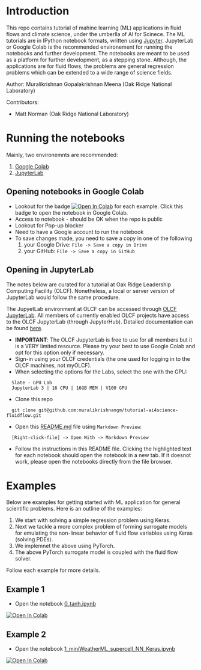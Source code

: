 # Introduction

This repo contains tutorial of mahine learning (ML) applications in fluid flows and climate science, under the umberlla of AI for Scinece. The ML tutorials are in IPython notebook formats, written using [Jupyter](https://jupyter.org/). JupyterLab or Google Colab is the recommended environement for running the notebooks and further development. The notebooks are meant to be used as a platform for further development, as a stepping stone. Although, the applications are for fluid flows, the problems are general regression problems which can be extended to a wide range of science fields.

Author: Muralikrishnan Gopalakrishnan Meena (Oak Ridge National Laboratory)

Contributors:
* Matt Norman (Oak Ridge National Laboratory)

# Running the notebooks

Mainly, two environemnts are recommended:

1. [Google Colab](https://colab.research.google.com/)
2. [JupyterLab](https://github.com/jupyterlab/jupyterlab)

## Opening notebooks in Google Colab

* Lookout for the badge [![Open In Colab](https://colab.research.google.com/assets/colab-badge.svg)](https://github.com/muralikrishnangm/tutorial-ai4science-fluidflow.git) for each example. Click this badge to open the notebook in Google Colab.
* Access to notebook - should be OK when the repo is public
* Lookout for Pop-up blocker
* Need to have a Google account to run the notebook
* To save changes made, you need to save a copy in one of the following
  1. your Google Drive: `File -> Save a copy in Drive`
  2. your GitHub: `File -> Save a copy in GitHub`

## Opening in JupyterLab

The notes below are curated for a tutorial at Oak Ridge Leadership Computing Facility (OLCF). Nonetheless, a local or server version of JupyterLab would follow the same procedure.

The JupyetLab environment at OLCF can be accessed through [OLCF JupyterLab](https://jupyter.olcf.ornl.gov/). All members of currently enabled OLCF projects have access to the OLCF JupyterLab (through JupyterHub). Detailed documentation can be found [here](https://docs.olcf.ornl.gov/services_and_applications/jupyter/overview.html#jupyter-at-olcf).

* **IMPORTANT**: The OLCF JupyterLab is free to use for all members but it is a VERY limited resource. Please try your best to use Google Colab and opt for this option only if necessary.
* Sign-in using your OLCF credentials (the one used for logging in to the OLCF machines, not myOLCF).
* When selecting the options for the Labs, select the one with the GPU:
```
  Slate - GPU Lab
  JupyterLab 3 | 16 CPU | 16GB MEM | V100 GPU
```
* Clone this repo
```
  git clone git@github.com:muralikrishnangm/tutorial-ai4science-fluidflow.git
```
* Open this [README.md](README.md) file using `Markdown Preview`:
```
  [Right-click-file] -> Open With -> Markdown Preview
```
* Follow the instructions in this README file. Clicking the highlighted text for each notebook should open the notebook in a new tab. If it doesnot work, please open the notebooks directly from the file browser.

# Examples

Below are examples for getting started with ML application for general scientific problems. Here is an outline of the examples:

1. We start with solving a simple regression problem using Keras.
2. Next we tackle a more complex problem of forming surrogate models for emulating the non-linear behavior of fluid flow variables using Keras (solving PDEs).
3. We implemnet the above using PyTorch.
4. The above PyTorch surrogate model is coupled with the fluid flow solver.

Follow each example for more details.

## Example 1

* Open the notebook [0_tanh.ipynb](0_tanh.ipynb)

[![Open In Colab](https://colab.research.google.com/assets/colab-badge.svg)](https://colab.research.google.com/github/muralikrishnangm/tutorial-ai4science-fluidflow/blob/main/0_tanh.ipynb)

## Example 2

* Open the notebook [1_miniWeatherML_supercell_NN_Keras.ipynb](1_miniWeatherML_supercell_NN_Keras.ipynb)

[![Open In Colab](https://colab.research.google.com/assets/colab-badge.svg)](https://colab.research.google.com/github/muralikrishnangm/tutorial-ai4science-fluidflow/blob/main/1_miniWeatherML_supercell_NN_Keras.ipynb)